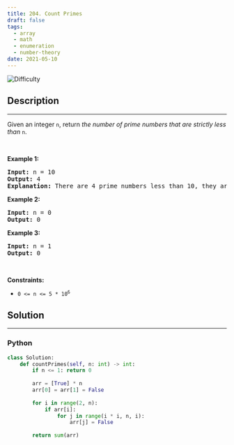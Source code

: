 ```yaml
---
title: 204. Count Primes
draft: false
tags: 
  - array
  - math
  - enumeration
  - number-theory
date: 2021-05-10
---
```


![Difficulty](https://img.shields.io/badge/Difficulty-Medium-blue.svg)

## Description

---
<p>Given an integer <code>n</code>, return <em>the number of prime numbers that are strictly less than</em> <code>n</code>.</p>

<p>&nbsp;</p>
<p><strong class="example">Example 1:</strong></p>

<pre>
<strong>Input:</strong> n = 10
<strong>Output:</strong> 4
<strong>Explanation:</strong> There are 4 prime numbers less than 10, they are 2, 3, 5, 7.
</pre>

<p><strong class="example">Example 2:</strong></p>

<pre>
<strong>Input:</strong> n = 0
<strong>Output:</strong> 0
</pre>

<p><strong class="example">Example 3:</strong></p>

<pre>
<strong>Input:</strong> n = 1
<strong>Output:</strong> 0
</pre>

<p>&nbsp;</p>
<p><strong>Constraints:</strong></p>

<ul>
	<li><code>0 &lt;= n &lt;= 5 * 10<sup>6</sup></code></li>
</ul>


## Solution

---
### Python
``` py title='count-primes'
class Solution:
    def countPrimes(self, n: int) -> int:
        if n <= 1: return 0
        
        arr = [True] * n
        arr[0] = arr[1] = False
        
        for i in range(2, n):
            if arr[i]:
                for j in range(i * i, n, i):
                    arr[j] = False
        
        return sum(arr)

```

